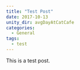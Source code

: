 ```yaml
---
title: "Test Post"
date: 2017-10-13
unity_dir: avgDayAtCatCafe
categories:
  - General
tags:
  - test
---
```


This is a test post.
